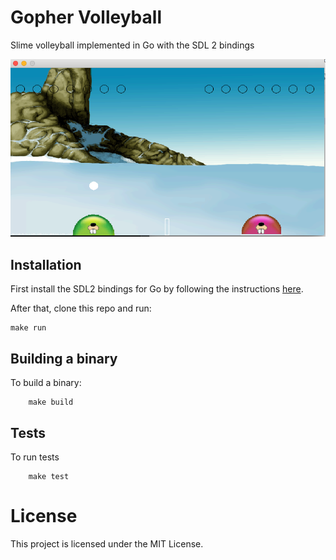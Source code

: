 # Gopher Volleyball

Slime volleyball implemented in Go with the SDL 2 bindings

![game demo image](https://github.com/waprin/gopher-volleyball/blob/master/image/slime_demo.png?raw=true)


## Installation

First install the SDL2 bindings for Go by following the instructions
[here](https://github.com/veandco/go-sdl2).

After that, clone this repo and run:

    make run

## Building a binary

To build a binary:

```
    make build 
```    

## Tests

To run tests

```
    make test

```



# License

This project is licensed under the MIT License.